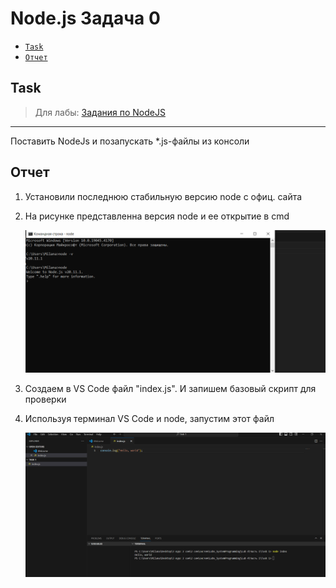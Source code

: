 # Node.js Задача 0 
- [`Task`](#task)
- [`Отчет`](#отчет)
## Task
> Для лабы: <a href="https://github.com/goryachkinama/web-lectures/blob/main/src/lab_7_nodejs.md">Задания по NodeJS</a>
---

Поставить NodeJs и позапускать *.js-файлы из консоли

## Отчет

1. Установили последнюю стабильную версию node с офиц. сайта
2. На рисунке представленна версия node и ее открытие в cmd

    <img src="https://github.com/EvtifeevaMA107b1/Labs_SystemProgramming/blob/main/Lab%204/Часть%201/Task%200/resources/nodeStart.PNG" />

3. Создаем в VS Code файл "index.js". И запишем базовый скрипт для проверки
4. Используя терминал VS Code и node, запустим этот файл 

     ![layout](https://github.com/EvtifeevaMA107b1/Labs_SystemProgramming/blob/main/Lab%204/Часть%201/Task%200/resources/openJS.PNG) 
